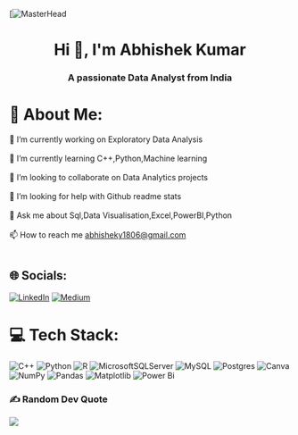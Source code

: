 [![MasterHead](https://visme.co/blog/wp-content/uploads/2021/08/Data-Visualization-thumbnail.jpg)
<h1 align="center">Hi 👋, I'm Abhishek Kumar</h1>
<h3 align="center">A passionate Data Analyst from India</h3>

# 💫 About Me:
🔭 I’m currently working on Exploratory Data Analysis<br><br>🌱 I’m currently learning C++,Python,Machine learning<br><br>👯 I’m looking to collaborate on Data Analytics projects<br><br>🤝 I’m looking for help with Github readme stats<br><br>💬 Ask me about Sql,Data Visualisation,Excel,PowerBI,Python<br><br>📫 How to reach me abhisheky1806@gmail.com<br><br>

## 🌐 Socials:
 [![LinkedIn](https://img.shields.io/badge/LinkedIn-%230077B5.svg?logo=linkedin&logoColor=white)](www.linkedin.com/in/abhishek-kumar-1806/) [![Medium](https://user-images.githubusercontent.com/36799589/96227773-3acc6080-0fb2-11eb-837f-f5026d472969.jpg)](https://medium.com/@abhisheky1806) 

# 💻 Tech Stack:
![C++](https://img.shields.io/badge/c++-%2300599C.svg?style=for-the-badge&logo=c%2B%2B&logoColor=white) ![Python](https://img.shields.io/badge/python-3670A0?style=for-the-badge&logo=python&logoColor=ffdd54) ![R](https://img.shields.io/badge/r-%23276DC3.svg?style=for-the-badge&logo=r&logoColor=white) ![MicrosoftSQLServer](https://img.shields.io/badge/Microsoft%20SQL%20Server-CC2927?style=for-the-badge&logo=microsoft%20sql%20server&logoColor=white) ![MySQL](https://img.shields.io/badge/mysql-%2300000f.svg?style=for-the-badge&logo=mysql&logoColor=white) ![Postgres](https://img.shields.io/badge/postgres-%23316192.svg?style=for-the-badge&logo=postgresql&logoColor=white) ![Canva](https://img.shields.io/badge/Canva-%2300C4CC.svg?style=for-the-badge&logo=Canva&logoColor=white) ![NumPy](https://img.shields.io/badge/numpy-%23013243.svg?style=for-the-badge&logo=numpy&logoColor=white) ![Pandas](https://img.shields.io/badge/pandas-%23150458.svg?style=for-the-badge&logo=pandas&logoColor=white) ![Matplotlib](https://img.shields.io/badge/Matplotlib-%23ffffff.svg?style=for-the-badge&logo=Matplotlib&logoColor=black) ![Power Bi](https://img.shields.io/badge/power_bi-F2C811?style=for-the-badge&logo=powerbi&logoColor=black)

### ✍️ Random Dev Quote
![](https://quotes-github-readme.vercel.app/api?type=horizontal&theme=radical)

